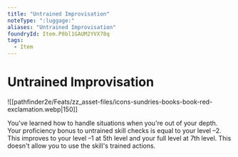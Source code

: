 ```yaml
---
title: "Untrained Improvisation"
noteType: ":luggage:"
aliases: "Untrained Improvisation"
foundryId: Item.P8bl1GAUM2YVX78q
tags:
  - Item
---
```


# Untrained Improvisation
![[pathfinder2e/Feats/zz_asset-files/icons-sundries-books-book-red-exclamation.webp|150]]

You've learned how to handle situations when you're out of your depth. Your proficiency bonus to untrained skill checks is equal to your level –2. This improves to your level –1 at 5th level and your full level at 7th level. This doesn't allow you to use the skill's trained actions.
